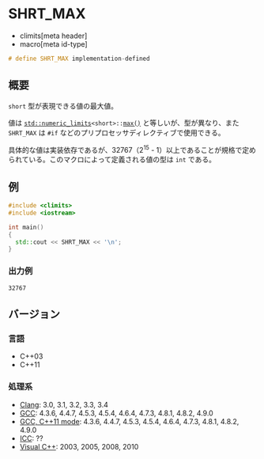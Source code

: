 # SHRT_MAX
* climits[meta header]
* macro[meta id-type]

```cpp
# define SHRT_MAX implementation-defined
```

## 概要
`short` 型が表現できる値の最大値。

値は [`std::numeric_limits`](/reference/limits/numeric_limits.md)`<short>::`[`max()`](/reference/limits/numeric_limits/max.md) と等しいが、型が異なり、また `SHRT_MAX` は `#if` などのプリプロセッサディレクティブで使用できる。

具体的な値は実装依存であるが、32767（2<sup>15</sup> - 1）以上であることが規格で定められている。このマクロによって定義される値の型は `int` である。


## 例
```cpp example
#include <climits>
#include <iostream>

int main()
{
  std::cout << SHRT_MAX << '\n';
}
```


### 出力例
```
32767
```

## バージョン
### 言語
- C++03
- C++11


### 処理系
- [Clang](/implementation.md#clang): 3.0, 3.1, 3.2, 3.3, 3.4
- [GCC](/implementation.md#gcc): 4.3.6, 4.4.7, 4.5.3, 4.5.4, 4.6.4, 4.7.3, 4.8.1, 4.8.2, 4.9.0
- [GCC, C++11 mode](/implementation.md#gcc): 4.3.6, 4.4.7, 4.5.3, 4.5.4, 4.6.4, 4.7.3, 4.8.1, 4.8.2, 4.9.0
- [ICC](/implementation.md#icc): ??
- [Visual C++](/implementation.md#visual_cpp): 2003, 2005, 2008, 2010
